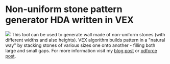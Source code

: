# Non-uniform stone pattern generator HDA written in VEX
![](https://trandzik.com/assets/images/stones/pattern.jpg)
This tool can be used to generate wall made of non-uniform stones (with different widths and also heights). VEX algorithm builds pattern in a "natural way" by stacking stones of various sizes one onto another - filling both large and small gaps. For more information visit my [blog post](https://trandzik.com/houdini/stone-pattern/) or [odforce post](https://forums.odforce.net/topic/22175-brickstone-wall-broken-horizontals/?page=2&tab=comments#comment-161771).